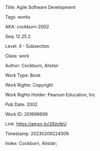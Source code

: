 Title:  Agile Software Development

Tags:   works

AKA:    cockburn-2002

Seq:    12.25.2

Level:  4 - Subsection

Class:  work

Author: Cockburn, Alistair

Work Type: Book

Work Rights: Copyright

Work Rights Holder: Pearson Education, Inc

Pub Date: 2002

Work ID: 201699699

Link:   https://amzn.to/29zolbU

Timestamp: 20230209224009

Index:  Cockburn, Alistair; 
